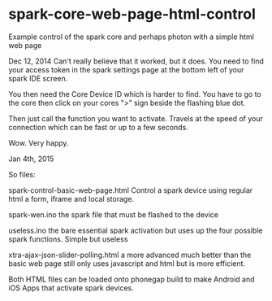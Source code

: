 spark-core-web-page-html-control
================================

Example control of the spark core and perhaps photon with a simple html web page 



Dec 12, 2014  Can't really believe that it worked, but it does. You need to find your access token in the spark settings page at the bottom left of your spark IDE screen.

You then need the Core Device ID which is harder to find. You have to go to the core then click on your cores ">" sign beside the flashing blue dot.

Then just call the function you want to activate. Travels at the speed of your connection which can be fast or up to a few seconds.


Wow. Very happy.

Jan 4th, 2015



So files:

spark-control-basic-web-page.html Control a spark device using regular html a form, iframe and local storage. 

spark-wen.ino the spark file that must be flashed to the device

useless.ino  the bare essential spark activation but uses up the four possible spark functions. Simple but useless

xtra-ajax-json-slider-polling.html   a more advanced much better than the basic web page still only uses javascript and html but is more efficient.

Both HTML files can be loaded onto phonegap build to make Android and iOS Apps that activate spark devices.





